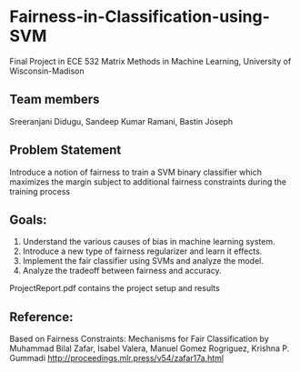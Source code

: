 # Fairness-in-Classification-using-SVM
Final Project in ECE 532 Matrix Methods in Machine Learning, University of Wisconsin-Madison

## Team members
Sreeranjani Didugu, Sandeep Kumar Ramani, Bastin Joseph

## Problem Statement
Introduce a notion of fairness to train a SVM binary classifier which
maximizes the margin subject to additional fairness constraints during the training process

## Goals:
1. Understand the various causes of bias in machine learning system.
2. Introduce a new type of fairness regularizer and learn it effects.
3. Implement the fair classifier using SVMs and analyze the model.
4. Analyze the tradeoff between fairness and accuracy.

ProjectReport.pdf contains the project setup and results

## Reference:
Based on Fairness Constraints: Mechanisms for Fair Classification by Muhammad Bilal Zafar, Isabel Valera, Manuel Gomez Rogriguez, Krishna P. Gummadi http://proceedings.mlr.press/v54/zafar17a.html 
